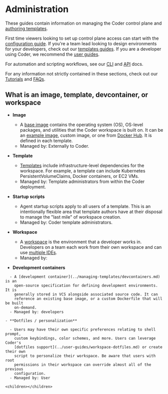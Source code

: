 # Administration

These guides contain information on managing the Coder control plane and
[authoring templates](./templates/index.md).

First time viewers looking to set up control plane access can start with the
[configuration guide](./setup/index.md). If you're a team lead looking to design
environments for your developers, check out our
[templates guides](./templates/index.md). If you are a developer using Coder, we
recommend the [user guides](../user-guides/index.md).

For automation and scripting workflows, see our [CLI](../reference/cli/index.md)
and [API](../reference/api/index.md) docs.

For any information not strictly contained in these sections, check out our
[Tutorials](../tutorials/index.md) and [FAQs](../tutorials/faqs.md).

## What is an image, template, devcontainer, or workspace

- **Image**

  - A [base image](./templates/managing-templates/image-management.md) contains
    the operating system (OS), OS-level packages, and utilities that the Coder
    workspace is built on. It can be an
    [example image](https://github.com/coder/images), custom image, or one from
    [Docker Hub](https://hub.docker.com/search). It is defined in each template.
  - Managed by: Externally to Coder.

- **Template**

  - [Templates](./templates/index.md) include infrastructure-level dependencies
    for the workspace. For example, a template can include Kubernetes
    PersistentVolumeClaims, Docker containers, or EC2 VMs.
  - Managed by: Template administrators from within the Coder deployment.

- **Startup scripts**

  - Agent startup scripts apply to all users of a template. This is an
    intentionally flexible area that template authors have at their disposal to
    manage the "last mile" of workspace creation.
  - Managed by: Coder template administrators.

- **Workspace**

  - A [workspace](../user-guides/workspace-management.md) is the environment
    that a developer works in. Developers on a team each work from their own
    workspace and can use
    [multiple IDEs](../user-guides/workspace-access/index.md).
  - Managed by:

- **Development containers**

```suggestion
  - A [development container](../managing-templates/devcontainers.md) is an
    open-source specification for defining development environments. It is
    generally stored in VCS alongside associated source code. It can
    reference an existing base image, or a custom Dockerfile that will be built
    on-demand.
  - Managed by: developers

- **Dotfiles / personalization**

  - Users may have their own specific preferences relating to shell prompt,
    custom keybindings, color schemes, and more. Users can leverage Coder's
    [dotfiles support](../user-guides/workspace-dotfiles.md) or create their own
    script to personalize their workspace. Be aware that users with root
    permissions in their workspace can override almost all of the previous
    configuration.
  - Managed by: User

<children></children>
